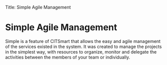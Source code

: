 Title: Simple Agile Management

# Simple Agile Management

Simple is a feature of CITSmart that allows the easy and agile management of the services existed in the system. It was created to manage the projects in the simplest way, with resources to organize, monitor and delegate the activities between the members of your team or individually.
